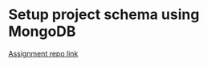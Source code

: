 # Setup project schema using MongoDB

[Assignment repo link](https://github.com/ReCoded-Org/curriculum-backend-setup-project-schema)